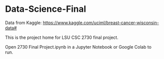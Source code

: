 # Data-Science-Final
Data from Kaggle: https://www.kaggle.com/uciml/breast-cancer-wisconsin-data#

This is the project home for LSU CSC 2730 final project.

Open 2730 Final Project.ipynb in a Jupyter Notebook or Google Colab to run.
